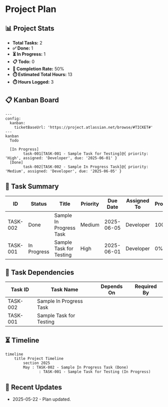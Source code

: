# Project Plan

## 📊 Project Stats
- **Total Tasks:** 2
- **✅ Done:** 1
- **⏳ In Progress:** 1
- **📋 Todo:** 0
- **🎯 Completion Rate:** 50%
- **⏱️ Estimated Total Hours:** 13
- **⏱️ Hours Logged:** 3

## 📋 Kanban Board
```mermaid
---
config:
  kanban:
    ticketBaseUrl: 'https://project.atlassian.net/browse/#TICKET#'
---
kanban
  Todo
    
  [In Progress]
        task-001[TASK-001 - Sample Task for Testing]@{ priority: 'High', assigned: 'Developer', due: '2025-06-01' }
  [Done]
        task-002[TASK-002 - Sample In Progress Task]@{ priority: 'Medium', assigned: 'Developer', due: '2025-06-05' }
```

## 📝 Task Summary
| ID | Status | Title | Priority | Due Date | Assigned To | Progress |
|----|--------|-------|----------|----------|-------------|----------|
| TASK-002 | Done | Sample In Progress Task | Medium | 2025-06-05 | Developer | 100% |
| TASK-001 | In Progress | Sample Task for Testing | High | 2025-06-01 | Developer | 0% |

## 🔗 Task Dependencies
| Task ID | Task Name | Depends On | Required By |
|---------|-----------|------------|-------------|
| TASK-002 | Sample In Progress Task |  |  |
| TASK-001 | Sample Task for Testing |  |  |

## ⏳ Timeline
```mermaid
timeline
    title Project Timeline
        section 2025
        May : TASK-002 - Sample In Progress Task (Done)
               : TASK-001 - Sample Task for Testing (In Progress)
```

## 🔄 Recent Updates

- 2025-05-22 - Plan updated.
